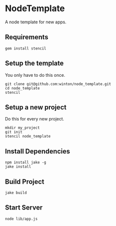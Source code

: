 NodeTemplate
============

A node template for new apps.

Requirements
------------

    gem install stencil

Setup the template
------------------

You only have to do this once.

    git clone git@github.com:winton/node_template.git
    cd node_template
    stencil

Setup a new project
-------------------

Do this for every new project.

    mkdir my_project
    git init
    stencil node_template

Install Dependencies
--------------------

    npm install jake -g
    jake install

Build Project
-------------

    jake build

Start Server
------------

    node lib/app.js